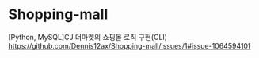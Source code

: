 # Shopping-mall
[Python, MySQL]CJ 더마켓의 쇼핑몰 로직 구현(CLI)
https://github.com/Dennis12ax/Shopping-mall/issues/1#issue-1064594101
